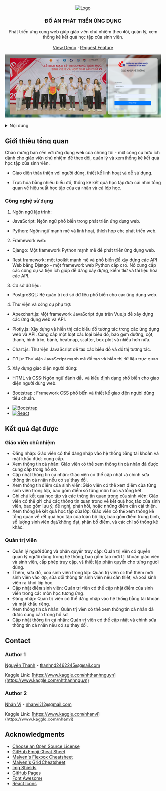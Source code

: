 <!-- PROJECT LOGO -->
<br />
<div align="center">
  <a href="https://github.com/othneildrew/Best-README-Template">
    <img src="https://upload.wikimedia.org/wikipedia/commons/b/bf/Logo_IUH.png" alt="Logo" width="100" height="50">
  </a>

  <h3 align="center">ĐỒ ÁN PHÁT TRIỂN ỨNG DỤNG</h3>

  <p align="center">
    Phát triển ứng dụng web giúp giáo viên chủ nhiệm theo dõi, quản lý, xem thống kê kết quả học tập của sinh viên.
    <br />
    <br />
    <a href="https://v4t.onrender.com/login/">View Demo</a>
    ·
    <a href="https://github.com/viCore12">Request Feature</a>
  </p>
</div>

![text](imageWeb/dangnhap.png)

<!-- TABLE OF CONTENTS -->
<details>
  <summary>Nội dung</summary>
  <ol>
    <li>
      <a href="#about-the-project">Giới thiệu tổng quan</a>
      <ul>
        <li><a href="#built-with">Công nghệ sử dụng</a></li>
      </ul>
    </li>
    <li>
      <a href="#getting-started">Kết quả đạt được</a>
      <ul>
        <li><a href="#prerequisites"></a>Giáo viên chủ nhiệm</li>
        <li><a href="#installation"></a>Quản trị viên</li>
      </ul>
    </li>
    <li><a href="#usage">Hiện thực</a></li>
    <li><a href="#roadmap">Hướng phát triển</a></li>
  </ol>
</details>



<!-- ABOUT THE PROJECT -->
## Giới thiệu tổng quan

Chào mừng bạn đến với ứng dụng web của chúng tôi - một công cụ hữu ích dành cho giáo viên chủ nhiệm để theo dõi, quản lý và xem thống kê kết quả học tập của sinh viên.

* Giao diện thân thiện với người dùng, thiết kế linh hoạt và dễ sử dụng.

* Trực hóa bằng nhiều biểu đồ, thống kê kết quả học tập đưa cái nhìn tổng quan về hiệu suất học tập của cá nhân và cả lớp học.


### Công nghệ sử dụng
1.	Ngôn ngữ lập trình:

- JavaScript: Ngôn ngữ phổ biến trong phát triển ứng dụng web.

- Python: Ngôn ngữ mạnh mẽ và linh hoạt, thích hợp cho phát triển web.

2.	Framework web:

- Django: Một framework Python mạnh mẽ để phát triển ứng dụng web.

- Rest framework: một toolkit mạnh mẽ và phổ biến để xây dựng các API Web bằng Django - một framework web Python cấp cao. Nó cung cấp các công cụ và tiện ích giúp dễ dàng xây dựng, kiểm thử và tài liệu hóa các API.

3.	Cơ sở dữ liệu:

- PostgreSQL: Hệ quản trị cơ sở dữ liệu phổ biến cho các ứng dụng web.

4.	Thư viện và công cụ phụ trợ:

- Apexchart.js: Một framework JavaScript dựa trên Vue.js để xây dựng các ứng dụng web và API.

- Plotly.js: Xây dựng và hiển thị các biểu đồ tương tác trong các ứng dụng web và API. Cung cấp một loạt các loại biểu đồ, bao gồm đường, cột, thanh, hình tròn, bánh, heatmap, scatter, box plot và nhiều hơn nữa.

- Chart.js: Thư viện JavaScript để tạo các biểu đồ và đồ thị tương tác.

- D3.js: Thư viện JavaScript mạnh mẽ để tạo và hiển thị dữ liệu trực quan.

5.	Xây dựng giao diện người dùng:

- HTML và CSS: Ngôn ngữ đánh dấu và kiểu định dạng phổ biến cho giao diện người dùng web.

- Bootstrap : Framework CSS phổ biến và thiết kế giao diện người dùng tiêu chuẩn.

* [![Bootstrap][Bootstrap.com]][Bootstrap-url]
* [![React][React.js]][React-url]

## Kết quả đạt được

### Giáo viên chủ nhiệm

- Đăng nhập: Giáo viên có thể đăng nhập vào hệ thống bằng tài khoản và mật khẩu được cung cấp.
- Xem thông tin cá nhân: Giáo viên có thể xem thông tin cá nhân đã được cung cấp trong hồ sơ.
- Cập nhật thông tin cá nhân: Giáo viên có thể cập nhật và chỉnh sửa thông tin cá nhân nếu có sự thay đổi.
- Xem thông tin điểm của sinh viên: Giáo viên có thể xem điểm của từng sinh viên trong lớp, bao gồm điểm số từng môn học và tổng kết.
- Ghi chú kết quả học tập và các thông tin quan trọng của sinh viên: Giáo viên có thể ghi chú các thông tin quan trọng về kết quả học tập của sinh viên, bao gồm lưu ý, đề nghị, phản hồi, hoặc những điểm cần cải thiện.
- Xem thống kê kết quả học tập của lớp: Giáo viên có thể xem thống kê tổng quan về kết quả học tập của toàn bộ lớp, bao gồm điểm trung bình, số lượng sinh viên đạt/không đạt, phân bố điểm, và các chỉ số thống kê khác.

### Quản trị viên

- Quản lý người dùng và phân quyền truy cập: Quản trị viên có quyền quản lý người dùng trong hệ thống, bao gồm tạo mới tài khoản giáo viên và sinh viên, cấp phép truy cập, và thiết lập phân quyền cho từng người dùng.
- Thêm, sửa đổi, xoá sinh viên trong lớp: Quản trị viên có thể thêm mới sinh viên vào lớp, sửa đổi thông tin sinh viên nếu cần thiết, và xoá sinh viên ra khỏi lớp học.
- Cập nhật điểm sinh viên: Quản trị viên có thể cập nhật điểm của sinh viên trong các môn học tương ứng.
- Đăng nhập: Quản trị viên có thể đăng nhập vào hệ thống bằng tài khoản và mật khẩu riêng.
- Xem thông tin cá nhân: Quản trị viên có thể xem thông tin cá nhân đã được cung cấp trong hồ sơ.
- Cập nhật thông tin cá nhân: Quản trị viên có thể cập nhật và chỉnh sửa thông tin cá nhân nếu có sự thay đổi.

<!-- CONTACT -->
## Contact
### Author 1
[Nguyễn Thanh](https://www.facebook.com/NDThanh2011) - thanhnd2462245@gmail.com

Kaggle Link: [https://www.kaggle.com/nhthanhnguyn](https://www.kaggle.com/nhthanhnguyn)


### Author 2
[Nhân Vi](https://www.facebook.com/nhan.vi.798) - nhanvi212@gmail.com

Kaggle Link: [https://www.kaggle.com/nhanvi](https://www.kaggle.com/nhanvi)

<!-- ACKNOWLEDGMENTS -->
## Acknowledgments


* [Choose an Open Source License](https://choosealicense.com)
* [GitHub Emoji Cheat Sheet](https://www.webpagefx.com/tools/emoji-cheat-sheet)
* [Malven's Flexbox Cheatsheet](https://flexbox.malven.co/)
* [Malven's Grid Cheatsheet](https://grid.malven.co/)
* [Img Shields](https://shields.io)
* [GitHub Pages](https://pages.github.com)
* [Font Awesome](https://fontawesome.com)
* [React Icons](https://react-icons.github.io/react-icons/search)



<!-- MARKDOWN LINKS & IMAGES -->
<!-- https://www.markdownguide.org/basic-syntax/#reference-style-links -->
[contributors-shield]: https://img.shields.io/github/contributors/othneildrew/Best-README-Template.svg?style=for-the-badge
[contributors-url]: https://github.com/othneildrew/Best-README-Template/graphs/contributors
[forks-shield]: https://img.shields.io/github/forks/othneildrew/Best-README-Template.svg?style=for-the-badge
[forks-url]: https://github.com/othneildrew/Best-README-Template/network/members
[stars-shield]: https://img.shields.io/github/stars/othneildrew/Best-README-Template.svg?style=for-the-badge
[stars-url]: https://github.com/othneildrew/Best-README-Template/stargazers
[issues-shield]: https://img.shields.io/github/issues/othneildrew/Best-README-Template.svg?style=for-the-badge
[issues-url]: https://github.com/othneildrew/Best-README-Template/issues
[license-shield]: https://img.shields.io/github/license/othneildrew/Best-README-Template.svg?style=for-the-badge
[license-url]: https://github.com/othneildrew/Best-README-Template/blob/master/LICENSE.txt
[linkedin-shield]: https://img.shields.io/badge/-LinkedIn-black.svg?style=for-the-badge&logo=linkedin&colorB=555
[linkedin-url]: https://linkedin.com/in/othneildrew
[product-screenshot]: images/screenshot.png
[Next.js]: https://img.shields.io/badge/next.js-000000?style=for-the-badge&logo=nextdotjs&logoColor=white
[Next-url]: https://nextjs.org/
[React.js]: https://img.shields.io/badge/React-20232A?style=for-the-badge&logo=react&logoColor=61DAFB
[React-url]: https://reactjs.org/
[Vue.js]: https://img.shields.io/badge/Vue.js-35495E?style=for-the-badge&logo=vuedotjs&logoColor=4FC08D
[Vue-url]: https://vuejs.org/
[Angular.io]: https://img.shields.io/badge/Angular-DD0031?style=for-the-badge&logo=angular&logoColor=white
[Angular-url]: https://angular.io/
[Svelte.dev]: https://img.shields.io/badge/Svelte-4A4A55?style=for-the-badge&logo=svelte&logoColor=FF3E00
[Svelte-url]: https://svelte.dev/
[Laravel.com]: https://img.shields.io/badge/Laravel-FF2D20?style=for-the-badge&logo=laravel&logoColor=white
[Laravel-url]: https://laravel.com
[Bootstrap.com]: https://img.shields.io/badge/Bootstrap-563D7C?style=for-the-badge&logo=bootstrap&logoColor=white
[Bootstrap-url]: https://getbootstrap.com
[JQuery.com]: https://img.shields.io/badge/jQuery-0769AD?style=for-the-badge&logo=jquery&logoColor=white
[JQuery-url]: https://jquery.com
